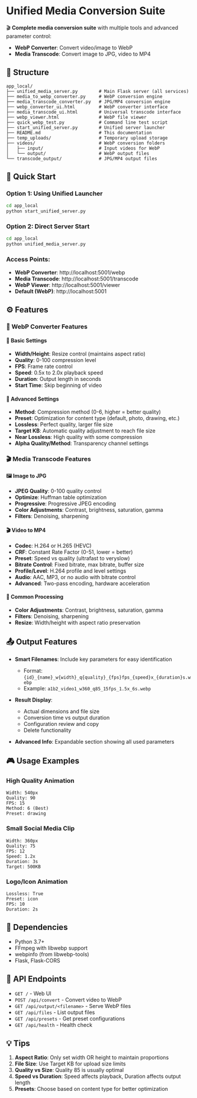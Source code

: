 # Unified Media Conversion Suite

🎬 **Complete media conversion suite** with multiple tools and advanced parameter control:
- **WebP Converter**: Convert video/image to WebP
- **Media Transcode**: Convert image to JPG, video to MP4

## 📁 Structure

```
app_local/
├── unified_media_server.py        # Main Flask server (all services)
├── media_to_webp_converter.py     # WebP conversion engine
├── media_transcode_converter.py   # JPG/MP4 conversion engine
├── webp_converter_ui.html         # WebP converter interface
├── media_transcode_ui.html        # Universal transcode interface
├── webp_viewer.html               # WebP file viewer
├── quick_webp_test.py             # Command line test script
├── start_unified_server.py        # Unified server launcher
├── README.md                      # This documentation
├── temp_uploads/                  # Temporary upload storage
├── videos/                        # WebP conversion folders
│   ├── input/                     # Input videos for WebP
│   └── output/                    # WebP output files
└── transcode_output/              # JPG/MP4 output files
```

## 🚀 Quick Start

### Option 1: Using Unified Launcher
```bash
cd app_local
python start_unified_server.py
```

### Option 2: Direct Server Start
```bash
cd app_local
python unified_media_server.py
```

### Access Points:
- **WebP Converter**: http://localhost:5001/webp
- **Media Transcode**: http://localhost:5001/transcode  
- **WebP Viewer**: http://localhost:5001/viewer
- **Default (WebP)**: http://localhost:5001

## ⚙️ Features

### 🎨 WebP Converter Features
#### 🎯 Basic Settings
- **Width/Height**: Resize control (maintains aspect ratio)
- **Quality**: 0-100 compression level
- **FPS**: Frame rate control
- **Speed**: 0.5x to 2.0x playback speed
- **Duration**: Output length in seconds
- **Start Time**: Skip beginning of video

#### 🔧 Advanced Settings
- **Method**: Compression method (0-6, higher = better quality)
- **Preset**: Optimization for content type (default, photo, drawing, etc.)
- **Lossless**: Perfect quality, larger file size
- **Target KB**: Automatic quality adjustment to reach file size
- **Near Lossless**: High quality with some compression
- **Alpha Quality/Method**: Transparency channel settings

### 🎬 Media Transcode Features
#### 🖼️ Image to JPG
- **JPEG Quality**: 0-100 quality control
- **Optimize**: Huffman table optimization
- **Progressive**: Progressive JPEG encoding
- **Color Adjustments**: Contrast, brightness, saturation, gamma
- **Filters**: Denoising, sharpening

#### 🎬 Video to MP4
- **Codec**: H.264 or H.265 (HEVC)
- **CRF**: Constant Rate Factor (0-51, lower = better)
- **Preset**: Speed vs quality (ultrafast to veryslow)
- **Bitrate Control**: Fixed bitrate, max bitrate, buffer size
- **Profile/Level**: H.264 profile and level settings
- **Audio**: AAC, MP3, or no audio with bitrate control
- **Advanced**: Two-pass encoding, hardware acceleration

#### 🎨 Common Processing
- **Color Adjustments**: Contrast, brightness, saturation, gamma
- **Filters**: Denoising, sharpening
- **Resize**: Width/height with aspect ratio preservation

## 📤 Output Features

- **Smart Filenames**: Include key parameters for easy identification
  - Format: `{id}_{name}_w{width}_q{quality}_{fps}fps_{speed}x_{duration}s.webp`
  - Example: `a1b2_video1_w360_q85_15fps_1.5x_6s.webp`

- **Result Display**: 
  - Actual dimensions and file size
  - Conversion time vs output duration
  - Configuration review and copy
  - Delete functionality

- **Advanced Info**: Expandable section showing all used parameters

## 🎮 Usage Examples

### High Quality Animation
```
Width: 540px
Quality: 90
FPS: 15
Method: 6 (Best)
Preset: drawing
```

### Small Social Media Clip
```
Width: 360px
Quality: 75
FPS: 12
Speed: 1.2x
Duration: 3s
Target: 500KB
```

### Logo/Icon Animation
```
Lossless: True
Preset: icon
FPS: 10
Duration: 2s
```

## 🔧 Dependencies

- Python 3.7+
- FFmpeg with libwebp support
- webpinfo (from libwebp-tools)
- Flask, Flask-CORS

## 📝 API Endpoints

- `GET /` - Web UI
- `POST /api/convert` - Convert video to WebP
- `GET /api/output/<filename>` - Serve WebP files
- `GET /api/files` - List output files
- `GET /api/presets` - Get preset configurations
- `GET /api/health` - Health check

## 💡 Tips

1. **Aspect Ratio**: Only set width OR height to maintain proportions
2. **File Size**: Use Target KB for upload size limits
3. **Quality vs Size**: Quality 85 is usually optimal
4. **Speed vs Duration**: Speed affects playback, Duration affects output length
5. **Presets**: Choose based on content type for better optimization